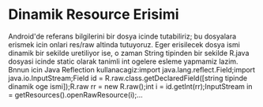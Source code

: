 # Dinamik Resource Erisimi

Android'de referans bilgilerini bir dosya icinde tutabiliriz; bu
dosyalara erismek icin onlari res/raw altinda tutuyoruz. Eger
erisilecek dosya ismi dinamik bir sekilde uretiliyor ise, o zaman
String tipinden bir sekilde R.java dosyasi icinde static olarak
tanimli int ogelere esleme yapmamiz lazim. Bnnun icin Java Reflection
kullanacagiz:import java.lang.reflect.Field;import
java.io.InputStream;Field id = R.raw.class.getDeclaredField([string
tipinde dinamik oge ismi]);R.raw rr = new R.raw();int i =
id.getInt(rr);InputStream in = getResources().openRawResource(i);...





